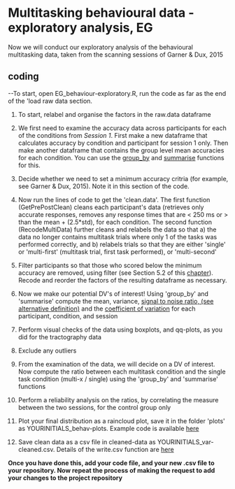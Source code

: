 # Multitasking behavioural data - exploratory analysis, EG

Now we will conduct our exploratory analysis of the behavioural multitasking data, taken from the scanning sessions of Garner & Dux, 2015

## coding
--To start, open EG_behaviour-exploratory.R, run the code as far as the end of the 'load raw data section.

1. To start, relabel and organise the factors in the raw.data dataframe

2. We first need to examine the accuracy data across participants for each of the conditions from _Session 1_. First make a new dataframe that calculates accuracy by condition and participant for session 1 only. Then make another dataframe that contains the group level mean accuracies for each condition. You can use the [group_by](https://dplyr.tidyverse.org/reference/group_by.html) and [summarise](https://dplyr.tidyverse.org/reference/summarise.html) functions for this.

2. Decide whether we need to set a minimum accuracy critria (for example, see Garner & Dux, 2015). Note it in this section of the code.

3. Now run the lines of code to get the 'clean.data'. The first function (GetPrePostClean) cleans each participant's data (retrieves only accurate responses, removes any response times that are < 250 ms or > than the mean + (2.5*std), for each condition. The second function (RecodeMultiData) further cleans and relabels the data so that a) the data no longer contains multitask trials where only 1 of the tasks was performed correctly, and b) relabels trials so that they are either 'single' or 'multi-first' (multitask trial, first task performed), or 'multi-second'

4. Filter participants so that those who scored below the minimum accuracy are removed, using filter (see Section 5.2 of this [chapter](https://r4ds.had.co.nz/transform.html)). Recode and reorder the factors of the resulting dataframe as necessary. 

5. Now we make our potential DV's of interest! Using 'group_by' and 'summarise' compute the mean, variance, [signal to noise ratio, (see alternative definition)](https://en.wikipedia.org/wiki/Signal-to-noise_ratio) and the [coefficient of variation](https://www.investopedia.com/terms/c/coefficientofvariation.asp) for each participant, condition, and session

6. Perform visual checks of the data using boxplots, and qq-plots, as you did for the tractography data

7. Exclude any outliers

8. From the examination of the data, we will decide on a DV of interest. Now compute the ratio between each multitask condition and the single task condition (multi-x / single) using the 'group_by' and 'summarise' functions

9. Perform a reliability analysis on the ratios, by correlating the measure between the two sessions, for the control group only

10. Plot your final distribution as a raincloud plot, save it in the folder 'plots' as YOURINITIALS_behav-plots. Example code is available [here](https://www-ncbi-nlm-nih-gov.ezproxy.library.uq.edu.au/pmc/articles/PMC6480976/)

11. Save clean data as a csv file in cleaned-data as YOURINITIALS_var-cleaned.csv. Details of the write.csv function are [here](https://www.rdocumentation.org/packages/AlphaPart/versions/0.8.1/topics/write.csv)

**Once you have done this, add your code file, and your new .csv file to your repository. Now repeat the process of making the request to add your changes to the project repository**



 